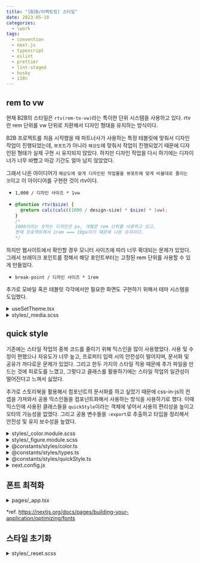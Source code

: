 ```yaml
---
title: "[B2B/리팩토링] 스타일"
date: 2023-05-10
categories:
  - \work
tags:
  - convention
  - next.js
  - typescript
  - eslint
  - prettier
  - lint-staged
  - husky
  - i18n
---
```


## rem to vw

현재 B2B의 스타일은 `rtv(rem-to-vw)`라는 특이한 단위 시스템을 사용하고 있다. rtv란 rem 단위를 vw 단위로 치환해서 디자인 형태을 유지하는 방식이다.

B2B 프로젝트를 처음 시작했을 때 파트너사가 사용하는 특정 테블릿에 맞춰서 디자인 작업이 진행되었는데, `뷰포트`가 아니라 `해상도`에 맞춰서 작업이 진행되었기 때문에 디자인된 형태가 실제 구현 시 유지되지 않았다. 하지만 디자인 작업을 다시 하기에는 디자이너가 너무 바빴고 마감 기간도 얼마 남지 않았었다.

그래서 나온 아이디어가 `해상도에 맞게 디자인된 작업물을 뷰포트에 맞게 비율대로 줄이는 것`이고 이 아이디어를 구현한 것이 rtv이다.

- `1,000 / 디자인 사이즈 * 1vw`

- ```scss
  @function rtv($size) {
    @return calc(calc((1000 / design-size) * $size) * 1vw);
  }
  /* 
  1000이라는 숫자는 디자인은 px, 개발은 rem 단위를 사용하고 있고,
  현재 프로젝트에서 1rem === 10px이기 때문에 나온 숫자이다.
  */
  ```

하지만 웹사이트에서 확인할 경우 모니터 사이즈에 따라 너무 확대되는 문제가 있었다. 그래서 브래이크 포인트를 정해서 해당 포인트부터는 고정된 rem 단위를 사용할 수 있게 만들었다.

- `break-point / 디자인 사이즈 * 1rem`

추가로 모바일 혹은 테블릿 각각에서만 필요한 화면도 구현하기 위해서 테마 시스템을 도입했다.

<details>
<summary>useSetTheme.tsx</summary>
<div markdown="1">

```tsx
export type MediaTheme = "mobile" | "tablet" | "mobile-to-tablet";

export const useSetTheme = (theme: MediaTheme) => {
  useEffect(() => {
    const prevTheme =
      document.documentElement.getAttribute("data-theme-media") ?? "";

    document.documentElement.setAttribute("data-theme-media", theme);

    return () => {
      document.documentElement.setAttribute("data-theme-media", prevTheme);
    };
  }, [theme]);
};
```

</div>
</details>

<details>
<summary>styles/_media.scss</summary>
<div markdown="1">

```scss
/* breakpoint */
/* 
design-mobile: 390px;
/design-tablet: 1024px; 
*/
$qs-breakpoint-minimum: 320px;
$qs-breakpoint-tablet: 600px;
$qs-breakpoint-desktop: 1024px;

/* theme */
@mixin qs-theme-mobile {
  --qs-rtv: clamp(0.8205rem, 2.564vw, 1.5384rem);
  /* font-size */
  --qs-fs-1: calc(var(--qs-rtv) * 1.4);
  --qs-fs-2: calc(var(--qs-rtv) * 1.6);
  --qs-fs-3: calc(var(--qs-rtv) * 1.8);
  --qs-fs-4: calc(var(--qs-rtv) * 2);
  --qs-fs-5: calc(var(--qs-rtv) * 2.4);
  /* gap */
  --qs-gap-1: calc(var(--qs-rtv) * 0.5);
  --qs-gap-2: calc(var(--qs-rtv) * 1);
  --qs-gap-3: calc(var(--qs-rtv) * 1.5);
  --qs-gap-4: calc(var(--qs-rtv) * 2);
  --qs-gap-5: calc(var(--qs-rtv) * 3);
  --qs-gap-6: calc(var(--qs-rtv) * 4);
  --qs-gap-inner-padding: var(--qs-gap-4);
  /* border-radius */
  --qs-radius-s: calc(var(--qs-rtv) * 0.6);
  --qs-radius-m: calc(var(--qs-rtv) * 1.2);
  --qs-radius-l: calc(var(--qs-rtv) * 2.4);
  /* border-width */
  --qs-border-s: calc(var(--qs-rtv) * 0.1);
  --qs-border-m: calc(var(--qs-rtv) * 0.2);
  --qs-border-l: calc(var(--qs-rtv) * 0.3);
  /* height */
  --qs-height-header: calc(var(--qs-rtv) * 8);
  --qs-height-navigator: calc(var(--qs-rtv) * 8);
  --qs-height-btn-sub: calc(var(--qs-rtv) * 3.2);
  --qs-height-btn-main: calc(var(--qs-rtv) * 4.8);
}

@mixin qs-theme-tablet {
  --qs-rtv: clamp(0.5859rem, 0.9765vw, 1rem);
  /* font-size */
  --qs-fs-1: calc(var(--qs-rtv) * 1.6);
  --qs-fs-2: calc(var(--qs-rtv) * 2);
  --qs-fs-3: calc(var(--qs-rtv) * 2.4);
  --qs-fs-4: calc(var(--qs-rtv) * 2.6);
  --qs-fs-5: calc(var(--qs-rtv) * 3.2);
  /* gap */
  --qs-gap-1: calc(var(--qs-rtv) * 0.6);
  --qs-gap-2: calc(var(--qs-rtv) * 1.2);
  --qs-gap-3: calc(var(--qs-rtv) * 1.8);
  --qs-gap-4: calc(var(--qs-rtv) * 2.4);
  --qs-gap-5: calc(var(--qs-rtv) * 3.6);
  --qs-gap-6: calc(var(--qs-rtv) * 4.8);
  --qs-gap-inner-padding: var(--qs-gap-6);
  /* border-radius */
  --qs-radius-s: calc(var(--qs-rtv) * 1);
  --qs-radius-m: calc(var(--qs-rtv) * 2);
  --qs-radius-l: calc(var(--qs-rtv) * 2.8);
  /* border-width */
  --qs-border-s: calc(var(--qs-rtv) * 0.15);
  --qs-border-m: calc(var(--qs-rtv) * 0.25);
  --qs-border-l: calc(var(--qs-rtv) * 0.3);
  /* height */
  --qs-height-header: calc(var(--qs-rtv) * 10);
  --qs-height-navigator: calc(var(--qs-rtv) * 10);
  --qs-height-btn-sub: calc(var(--qs-rtv) * 5);
  --qs-height-btn-main: calc(var(--qs-rtv) * 7);
}

html {
  --qs-line-height: 1.26;
}

html[data-theme-media="mobile"] {
  --qs-min: 320px;
  --qs-max: 600px;
  @include qs-theme-mobile;
}

html[data-theme-media="tablet"] {
  --qs-min: 600px;
  --qs-max: 1024px;
  @include qs-theme-tablet;
}

html[data-theme-media="mobile-to-tablet"],
html:not(
    [data-theme-media="mobile"],
    [data-theme-media="tablet"],
    [data-theme-media="mobile-to-tablet"]
  ) {
  --qs-min: 320px;
  --qs-max: 1024px;
  @include qs-theme-tablet;
  @media (max-width: calc($qs-breakpoint-tablet - 1px)) {
    @include qs-theme-mobile;
  }
}

/* responsive */
@mixin qs-responsive-mobile {
  html[data-theme-media="mobile"] {
    @content;
  }

  html[data-theme-media="mobile-to-tablet"],
  html:not(
      [data-theme-media="mobile"],
      [data-theme-media="tablet"],
      [data-theme-media="mobile-to-tablet"]
    ) {
    @media (max-width: calc($qs-breakpoint-tablet - 1px)) {
      @content;
    }
  }
}

/* rem to vw */
@function qs-rtv($size) {
  @return calc($size * var(--qs-rtv));
}
```

</div>
</details>

## quick style

기존에는 스타일 작업의 중복 코드를 줄이기 위해 믹스인을 많이 사용했었다. 사용 및 수정이 편했으나 자유도가 너무 높고, 프로퍼티 입력 시의 안전성이 떨어지며, 문서화 및 공유가 까다로운 문제가 있었다. 그리고 한두 가지의 스타일 적용 때문에 추가 파일을 만드는 것에 피로도를 느꼈고, 그렇다고 클래스를 활용하기에는 스타일 작업의 일관성이 떨어진다고 느껴서 싫었다.

추가로 스토리북을 활용해서 컴포넌트의 문서화를 하고 싶었기 때문에 css-in-js의 컨셉을 가져와서 공용 믹스인들을 컴포넌트화해서 사용하는 방식을 사용하기로 했다. 이때 믹스인에 사용된 클래스들을 `quickStyle`이라는 객체에 넣어서 사용의 편리성을 높이고 오타의 가능성을 없앴다. 그리고 공용 변수들을 `:export`로 추출하고 타입을 정리해서 안전성 및 유지 보수성을 높였다.

<details>
<summary>styles/_color.module.scss</summary>
<div markdown="1">

```scss
/* color 변경 시 아래의 variables, map, export 그리고 color.ts 수정 필요 */
$qs-color-primary-black: #000000;
$qs-color-primary-purple: #6435c7;
$qs-color-primary-purple-dark: #351083;
$qs-color-primary-lavender: #eeedef;
$qs-color-primary-light: #f4eeff;
$qs-color-primary-light-2: #d4c0ff;

$qs-color-secondary-yellow: #ffa500;
$qs-color-secondary-orange: #fd5e02;
$qs-color-secondary-red: #ff0000;
$qs-color-secondary-light: #fbece4;
$qs-color-secondary-light-2: #ffd7c0;

$qs-color-gray-medium: #939393;
$qs-color-gray-light: #cecece;
$qs-color-gray-light-2: #f8f8f8;
$qs-color-gray-light-3: #bdbdbd;
$qs-color-gray-white: #ffffff;

$qs-color-etc-green: #2abd27;
$qs-color-etc-green-light: #e2ffe1;
$qs-color-etc-green-light-2: #a5eea4;
$qs-color-etc-orange: #ff7020;
$qs-color-etc-orange-light: #ffe6d8;
$qs-color-etc-orange-light-2: #ffc5a5;
$qs-color-etc-red: #bb2727;
$qs-color-etc-kakao-container: #f3e926;
$qs-color-etc-kakao-label: #191919;
$qs-color-etc-dawn: #93b0d6;
$qs-color-etc-lemon-yellow: #f5f49b;

$qs-color-card-1: #e3dbca;
$qs-color-card-2: #eae9e7;
$qs-color-card-3: #d4d0dc;
$qs-color-card-4: #e8dacd;

$qs-color-map: (
  primary-black: $qs-color-primary-black,
  primary-purple: $qs-color-primary-purple,
  primary-purple-dark: $qs-color-primary-purple-dark,
  primary-lavender: $qs-color-primary-lavender,
  primary-light: $qs-color-primary-light,
  primary-light-2: $qs-color-primary-light-2,

  secondary-yellow: $qs-color-secondary-yellow,
  secondary-orange: $qs-color-secondary-orange,
  secondary-red: $qs-color-secondary-red,
  secondary-light: $qs-color-secondary-light,
  secondary-light-2: $qs-color-secondary-light-2,

  gray-medium: $qs-color-gray-medium,
  gray-light: $qs-color-gray-light,
  gray-light-2: $qs-color-gray-light-2,
  gray-light-3: $qs-color-gray-light-3,
  gray-white: $qs-color-gray-white,

  etc-green: $qs-color-etc-green,
  etc-green-light: $qs-color-etc-green-light,
  etc-green-light-2: $qs-color-etc-green-light-2,
  etc-orange: $qs-color-etc-orange,
  etc-orange-light: $qs-color-etc-orange-light,
  etc-orange-light-2: $qs-color-etc-orange-light-2,
  etc-red: $qs-color-etc-red,
  etc-kakao-container: $qs-color-etc-kakao-container,
  etc-kakao-label: $qs-color-etc-kakao-label,
  etc-dawn: $qs-color-etc-dawn,
  etc-lemon-yellow: $qs-color-etc-lemon-yellow,

  card-1: $qs-color-card-1,
  card-2: $qs-color-card-2,
  card-3: $qs-color-card-3,
  card-4: $qs-color-card-4,
);

:export {
  primary-black: $qs-color-primary-black;
  primary-purple: $qs-color-primary-purple;
  primary-purple-dark: $qs-color-primary-purple-dark;
  primary-lavender: $qs-color-primary-lavender;
  primary-light: $qs-color-primary-light;
  primary-light-2: $qs-color-primary-light-2;

  secondary-yellow: $qs-color-secondary-yellow;
  secondary-orange: $qs-color-secondary-orange;
  secondary-red: $qs-color-secondary-red;
  secondary-light: $qs-color-secondary-light;
  secondary-light-2: $qs-color-secondary-light-2;

  gray-medium: $qs-color-gray-medium;
  gray-light: $qs-color-gray-light;
  gray-light-2: $qs-color-gray-light-2;
  gray-light-3: $qs-color-gray-light-3;
  gray-white: $qs-color-gray-white;

  etc-green: $qs-color-etc-green;
  etc-green-light: $qs-color-etc-green-light;
  etc-green-light-2: $qs-color-etc-green-light-2;
  etc-orange: $qs-color-etc-orange;
  etc-orange-light: $qs-color-etc-orange-light;
  etc-orange-light-2: $qs-color-etc-orange-light-2;
  etc-red: $qs-color-etc-red;
  etc-kakao-container: $qs-color-etc-kakao-container;
  etc-kakao-label: $qs-color-etc-kakao-label;
  etc-dawn: $qs-color-etc-dawn;
  etc-lemon-yellow: $qs-color-etc-lemon-yellow;

  card-1: $qs-color-card-1;
  card-2: $qs-color-card-2;
  card-3: $qs-color-card-3;
  card-4: $qs-color-card-4;
}

@mixin qs-background-color {
  @each $key, $value in $qs-color-map {
    &.qs-background-color-#{$key} {
      background-color: $value;
    }
  }
}

@mixin qs-border-color {
  @each $key, $value in $qs-color-map {
    &.qs-border-color-#{$key} {
      border-color: $value;
    }
  }
}

@mixin qs-svg-color {
  @each $key, $value in $qs-color-map {
    &.qs-svg-color-#{$key} {
      path {
        fill: $value;
      }
    }
  }
}

@mixin qs-font-color {
  @each $key, $value in $qs-color-map {
    &.qs-font-color-#{$key} {
      color: $value;
    }
  }
}

@mixin qs-font-border-color {
  @each $key, $value in $qs-color-map {
    &.qs-font-border-color-#{$key} {
      text-shadow: -1px 0 $value, 0 1px $value, 1px 0 $value, 0 -1px $value;
    }
  }
}
```

</div>
</details>

<details>
<summary>styles/_figure.module.scss</summary>
<div markdown="1">

```scss
/* min & max */
$qs-min: var(--qs-min);
$qs-max: var(--qs-max);

/* line-height */
$qs-line-height: var(--qs-line-height);

/* font */
$qs-fs-1: var(--qs-fs-1);
$qs-fs-2: var(--qs-fs-2);
$qs-fs-3: var(--qs-fs-3);
$qs-fs-4: var(--qs-fs-4);
$qs-fs-5: var(--qs-fs-5);

$qs-fs-map: (
  1: $qs-fs-1,
  2: $qs-fs-2,
  3: $qs-fs-3,
  4: $qs-fs-4,
  5: $qs-fs-5,
);

$qs-fw-map: (
  light: 300,
  regular: 400,
  medium: 500,
  bold: 700,
);

@mixin qs-font-size {
  @each $key, $value in $fs-map {
    &.qs-font-size-#{$key} {
      font-size: $value;
    }
  }
}

@mixin qs-font-weight {
  @each $key, $value in $fw-map {
    &.qs-font-weight-#{$key} {
      font-weight: $value;
    }
  }
}

@mixin qs-svg-size {
  @each $key, $value in $fs-map {
    &.qs-svg-size-#{$key} {
      width: $value;
      height: $value;
      > svg {
        width: $value;
        height: $value;
      }
    }
  }
}

/* gap */
$qs-gap-1: var(--qs-gap-1);
$qs-gap-2: var(--qs-gap-2);
$qs-gap-3: var(--qs-gap-3);
$qs-gap-4: var(--qs-gap-4);
$qs-gap-5: var(--qs-gap-5);
$qs-gap-6: var(--qs-gap-6);
$qs-gap-inner-padding: var(--qs-gap-inner-padding);

$qs-gap-map: (
  0: 0,
  1: $qs-gap-1,
  2: $qs-gap-2,
  3: $qs-gap-3,
  4: $qs-gap-4,
  5: $qs-gap-5,
  6: $qs-gap-6,
  inner-padding: $qs-gap-inner-padding,
);

@mixin qs-margin {
  @each $key, $value in $qs-gap-map {
    &.qs-margin-top-#{$key} {
      margin-top: $value;
    }
    &.qs-margin-right-#{$key} {
      margin-right: $value;
    }
    &.qs-margin-bottom-#{$key} {
      margin-bottom: $value;
    }
    &.qs-margin-left-#{$key} {
      margin-left: $value;
    }
  }
}

@mixin qs-padding {
  @each $key, $value in $qs-gap-map {
    &.qs-padding-top-#{$key} {
      padding-top: $value;
    }
    &.qs-padding-left-#{$key} {
      padding-left: $value;
    }
    &.qs-padding-bottom-#{$key} {
      padding-bottom: $value;
    }
    &.qs-padding-right-#{$key} {
      padding-right: $value;
    }
  }
}

@mixin qs-gap {
  @each $key, $value in $qs-gap-map {
    &.qs-row-gap-#{$key} {
      row-gap: $value;
    }
    &.qs-column-gap-#{$key} {
      column-gap: $value;
    }
  }
}

/* border */
$qs-radius-s: var(--qs-radius-s);
$qs-radius-m: var(--qs-radius-m);
$qs-radius-l: var(--qs-radius-l);

$qs-border-s: var(--qs-border-s);
$qs-border-m: var(--qs-border-m);
$qs-border-l: var(--qs-border-l);

$qs-radius-map: (
  none: 0,
  s: $qs-radius-s,
  m: $qs-radius-m,
  l: $qs-radius-l,
);

$qs-border-map: (
  none: 0,
  s: $qs-border-s,
  m: $qs-border-m,
  l: $qs-border-l,
);

@mixin qs-border-radius {
  @each $key, $value in $qs-radius-map {
    &.qs-radius-#{$key} {
      border-radius: $value;

      @each $key2, $value2 in $qs-border-map {
        &.qs-border-#{$key2} {
          border-radius: calc($value + $value2);
        }
      }
    }
  }
}

@mixin qs-border-width {
  border-style: solid;
  @each $key, $value in $qs-border-map {
    &.qs-border-#{$key} {
      border-width: $value;
    }
  }
}

/* sizing */
$qs-sizing-map: (
  auto: auto,
  fit-content: fit-content,
  full: 100%,
);

$qs-sizing-type-map: (
  normal: null,
  min: "min-",
  max: "max-",
);

/* width */
@mixin qs-width {
  @each $key, $value in $qs-sizing-map {
    &.qs-normal-width-#{$key} {
      width: $value;
    }
  }

  @each $key, $value in $qs-gap-map {
    @each $key2, $value2 in $qs-sizing-type-map {
      &.qs-#{$key2}-width-gap-#{$key} {
        #{$value2}width: $value;
      }
    }
  }

  @for $i from 0 through 100 {
    @each $key, $value in $qs-sizing-type-map {
      &.qs-#{$key}-width-#{$i} {
        #{$value}width: qs-rtv($i);
      }
    }

    @each $key, $value in $qs-sizing-type-map {
      &.qs-#{$key}-width-#{$i}-percent {
        #{$value}width: calc($i * 1%);
      }
    }
  }
}

/* height */
$qs-height-header: var(--qs-height-header);
$qs-height-navigator: var(--qs-height-navigator);
$qs-height-btn-sub: var(--qs-height-btn-sub);
$qs-height-btn-main: var(--qs-height-btn-main);

$qs-height-specific-map: (
  btn-sub: $qs-height-btn-sub,
  btn-main: $qs-height-btn-main,
);

@mixin qs-height {
  @each $key, $value in $qs-sizing-map {
    &.qs-normal-height-#{$key} {
      height: $value;
    }
  }

  @each $key, $value in $qs-gap-map {
    @each $key2, $value2 in $qs-sizing-type-map {
      &.qs-#{$key2}-height-gap-#{$key} {
        #{$value2}height: $value;
      }
    }
  }

  @for $i from 0 through 100 {
    @each $key, $value in $qs-sizing-type-map {
      &.qs-#{$key}-height-#{$i} {
        #{$value}height: qs-rtv($i);
      }
    }

    @each $key, $value in $qs-sizing-type-map {
      &.qs-#{$key}-height-#{$i}-percent {
        #{$value}height: calc($i * 1%);
      }
    }
  }

  @each $key, $value in $qs-sizing-type-map {
    &.qs-#{$key}-height-header {
      #{$value}height: $qs-height-header;
      @supports (-webkit-touch-callout: none) {
        #{$value}height: calc($qs-navigator-height + env(safe-area-inset-top));
      }
    }
  }

  @each $key, $value in $qs-sizing-type-map {
    &.qs-#{$key}-height-navigator {
      #{$value}height: $qs-height-navigator;
      @supports (-webkit-touch-callout: none) {
        #{$value}height: calc(
          $qs-navigator-height + env(safe-area-inset-bottom)
        );
      }
    }
  }

  @each $key, $value in $qs-gap-map {
    @each $key2, $value2 in $qs-sizing-type-map {
      &.qs-#{$key2}-height-#{$key} {
        #{$value2}height: $value;
      }
    }
  }
}

/* opacity */
@mixin qs-opacity {
  @for $i from 1 through 10 {
    &.qs-opacity-#{$i} {
      opacity: $i * 0.1;
    }
  }
}

/* backdrop-blur */
@mixin qs-backdrop-blur {
  @for $i from 0 through 50 {
    &.qs-backdrop-blur-#{$i} {
      backdrop-filter: blur(calc($i * 1px));
    }
  }
}

/* z-index */
@mixin qs-z-index {
  @for $i from -1 through 10 {
    &.qs-z-index-#{$i} {
      z-index: $i;
    }
  }
}

/* aspect-ratio */
@mixin qs-aspect-ratio {
  &.qs-aspect-ratio-auto {
    aspect-ratio: auto;
  }

  @for $i from 1 through 50 {
    &.qs-aspect-ratio-#{$i} {
      aspect-ratio: calc($i * 0.1);
    }
  }
}
```

</div>
</details>

<details>
<summary>@constants/styles/color.ts</summary>
<div markdown="1">

```ts
import _color from "styles/_color.module.scss";

export const COLOR = _color as {
  "primary-black": string;
  "primary-purple": string;
  "primary-purple-dark": string;
  "primary-lavender": string;
  "primary-light": string;
  "primary-light-2": string;

  "secondary-yellow": string;
  "secondary-orange": string;
  "secondary-red": string;
  "secondary-light": string;
  "secondary-light-2": string;

  "gray-medium": string;
  "gray-light": string;
  "gray-light-2": string;
  "gray-light-3": string;
  "gray-white": string;

  "etc-green": string;
  "etc-green-light": string;
  "etc-green-light-2": string;
  "etc-orange": string;
  "etc-orange-light": string;
  "etc-orange-light-2": string;
  "etc-red": string;
  "etc-kakao-container": string;
  "etc-kakao-label": string;
  "etc-dawn": string;
  "etc-lemon-yellow": string;

  "card-1": string;
  "card-2": string;
  "card-3": string;
  "card-4": string;
};
```

</div>
</details>

<details>
<summary>@constants/styles/types.ts</summary>
<div markdown="1">

```ts
import { COLOR } from "@constants/styles/color";

export type Color = keyof typeof COLOR;

export type FontSize = 1 | 2 | 3 | 4 | 5;

export type FontWeight = "light" | "regular" | "medium" | "bold";

export type Gap = 0 | 1 | 2 | 3 | 4 | 5 | 6 | "inner-padding";

export type SizingGap =
  | "gap-0"
  | "gap-1"
  | "gap-2"
  | "gap-3"
  | "gap-4"
  | "gap-5"
  | "gap-6"
  | "gap-inner-padding";

export type Space = [Gap] | [Gap, Gap] | [Gap, Gap, Gap] | [Gap, Gap, Gap, Gap];

export type Radius = "none" | "s" | "m" | "l";

export type Border = "none" | "s" | "m" | "l";

export type ZeroToHundred =
  | 0
  | 1
  | 2
  | 3
  | 4
  | 5
  | 6
  | 7
  | 8
  | 9
  | 10
  | 11
  | 12
  | 13
  | 14
  | 15
  | 16
  | 17
  | 18
  | 19
  | 20
  | 21
  | 22
  | 23
  | 24
  | 25
  | 26
  | 27
  | 28
  | 29
  | 30
  | 31
  | 32
  | 33
  | 34
  | 35
  | 36
  | 37
  | 38
  | 39
  | 40
  | 41
  | 42
  | 43
  | 44
  | 45
  | 46
  | 47
  | 48
  | 49
  | 50
  | 51
  | 52
  | 53
  | 54
  | 55
  | 56
  | 57
  | 58
  | 59
  | 60
  | 61
  | 62
  | 63
  | 64
  | 65
  | 66
  | 67
  | 68
  | 69
  | 70
  | 71
  | 72
  | 73
  | 74
  | 75
  | 76
  | 77
  | 78
  | 79
  | 80
  | 81
  | 82
  | 83
  | 84
  | 85
  | 86
  | 87
  | 88
  | 89
  | 90
  | 91
  | 92
  | 93
  | 94
  | 95
  | 96
  | 97
  | 98
  | 99
  | 100;

export type Percent =
  | "0%"
  | "1%"
  | "2%"
  | "3%"
  | "4%"
  | "5%"
  | "6%"
  | "7%"
  | "8%"
  | "9%"
  | "10%"
  | "11%"
  | "12%"
  | "13%"
  | "14%"
  | "15%"
  | "16%"
  | "17%"
  | "18%"
  | "19%"
  | "20%"
  | "21%"
  | "22%"
  | "23%"
  | "24%"
  | "25%"
  | "26%"
  | "27%"
  | "28%"
  | "29%"
  | "30%"
  | "31%"
  | "32%"
  | "33%"
  | "34%"
  | "35%"
  | "36%"
  | "37%"
  | "38%"
  | "39%"
  | "40%"
  | "41%"
  | "42%"
  | "43%"
  | "44%"
  | "45%"
  | "46%"
  | "47%"
  | "48%"
  | "49%"
  | "50%"
  | "51%"
  | "52%"
  | "53%"
  | "54%"
  | "55%"
  | "56%"
  | "57%"
  | "58%"
  | "59%"
  | "60%"
  | "61%"
  | "62%"
  | "63%"
  | "64%"
  | "65%"
  | "66%"
  | "67%"
  | "68%"
  | "69%"
  | "70%"
  | "71%"
  | "72%"
  | "73%"
  | "74%"
  | "75%"
  | "76%"
  | "77%"
  | "78%"
  | "79%"
  | "80%"
  | "81%"
  | "82%"
  | "83%"
  | "84%"
  | "85%"
  | "86%"
  | "87%"
  | "88%"
  | "89%"
  | "90%"
  | "91%"
  | "92%"
  | "93%"
  | "94%"
  | "95%"
  | "96%"
  | "97%"
  | "98%"
  | "99%"
  | "100%";

export type Sizing = "auto" | "fit-content" | "full";

export type Width = Sizing | SizingGap | ZeroToHundred | Percent;

export type SpecificHeight = "header" | "navigator" | "btn-sub" | "btn-main";

export type Height =
  | Sizing
  | SizingGap
  | ZeroToHundred
  | Percent
  | SpecificHeight;

export type OpacityMultiplyTen = 0 | 1 | 2 | 3 | 4 | 5 | 6 | 7 | 8 | 9 | 10;

export type BackdropBlurPx =
  | 0
  | 1
  | 2
  | 3
  | 4
  | 5
  | 6
  | 7
  | 8
  | 9
  | 10
  | 11
  | 12
  | 13
  | 14
  | 15
  | 16
  | 17
  | 18
  | 19
  | 20
  | 21
  | 22
  | 23
  | 24
  | 25
  | 26
  | 27
  | 28
  | 29
  | 30
  | 31
  | 32
  | 33
  | 34
  | 35
  | 36
  | 37
  | 38
  | 39
  | 40
  | 41
  | 42
  | 43
  | 44
  | 45
  | 46
  | 47
  | 48
  | 49
  | 50;

export type ZIndex = -1 | 0 | 1 | 2 | 3 | 4 | 5 | 6 | 7 | 8 | 9 | 10;

export type AspectRatioMultiplyTen =
  | "auto"
  | 1
  | 2
  | 3
  | 4
  | 5
  | 6
  | 7
  | 8
  | 9
  | 10
  | 11
  | 12
  | 13
  | 14
  | 15
  | 16
  | 17
  | 18
  | 19
  | 20
  | 21
  | 22
  | 23
  | 24
  | 25
  | 26
  | 27
  | 28
  | 29
  | 30
  | 31
  | 32
  | 33
  | 34
  | 35
  | 36
  | 37
  | 38
  | 39
  | 40
  | 41
  | 42
  | 43
  | 44
  | 45
  | 46
  | 47
  | 48
  | 49
  | 50;
```

</div>
</details>

<details>
<summary>@constants/styles/quickStyle.ts</summary>
<div markdown="1">

```ts
import {
  AspectRatioMultiplyTen,
  BackdropBlurPx,
  Border,
  Color,
  FontSize,
  FontWeight,
  Gap,
  Height,
  OpacityMultiplyTen,
  Radius,
  Sizing,
  Space,
  Width,
  ZIndex,
} from "@constants/styles/types";

const transformWidthPercent = (width: Width) => {
  if (typeof width !== "string") return width;
  return width.replaceAll("%", "-percent");
};

const transformHeightPercent = (height: Height) => {
  if (typeof height !== "string") return height;
  return height.replaceAll("%", "-percent");
};

export const quickStyle = {
  /* color */
  backgroundColor: (color: Color) => `qs-background-color-${color}`,
  borderColor: (color: Color) => `qs-border-color-${color}`,
  /* font */
  fontSize: (fontSize: FontSize) => `qs-font-size-${fontSize}`,
  fontWeight: (FontWeight: FontWeight) => `qs-font-weight-${FontWeight}`,
  fontColor: (color: Color) => `qs-font-color-${color}`,
  fontBorderColor: (color: Color) => `qs-font-border-color-${color}`,
  /* svg */
  svgSize: (svgSize: FontSize) => `qs-svg-size-${svgSize}`,
  svgColor: (color: Color) => `qs-svg-color-${color}`,
  /* gap */
  margin: (space: Space) => {
    if (space.length === 1)
      return `qs-margin-top-${space[0]} qs-margin-right-${space[0]} qs-margin-bottom-${space[0]} qs-margin-left-${space[0]}`;
    if (space.length === 2)
      return `qs-margin-top-${space[0]} qs-margin-right-${space[1]} qs-margin-bottom-${space[0]} qs-margin-left-${space[1]}`;
    if (space.length === 3)
      return `qs-margin-top-${space[0]} qs-margin-right-${space[1]} qs-margin-bottom-${space[2]} qs-margin-left-${space[1]}`;
    if (space.length === 4)
      return `qs-margin-top-${space[0]} qs-margin-right-${space[1]} qs-margin-bottom-${space[2]} qs-margin-left-${space[3]}`;
  },
  padding: (space: Space) => {
    if (space.length === 1)
      return `qs-padding-top-${space[0]} qs-padding-right-${space[0]} qs-padding-bottom-${space[0]} qs-padding-left-${space[0]}`;
    if (space.length === 2)
      return `qs-padding-top-${space[0]} qs-padding-right-${space[1]} qs-padding-bottom-${space[0]} qs-padding-left-${space[1]}`;
    if (space.length === 3)
      return `qs-padding-top-${space[0]} qs-padding-right-${space[1]} qs-padding-bottom-${space[2]} qs-padding-left-${space[1]}`;
    if (space.length === 4)
      return `qs-padding-top-${space[0]} qs-padding-right-${space[1]} qs-padding-bottom-${space[2]} qs-padding-left-${space[3]}`;
  },
  gap: (gap: [Gap] | [Gap, Gap]) => {
    if (gap.length === 1) return `qs-row-gap-${gap[0]} qs-column-gap-${gap[0]}`;
    if (gap.length === 2) return `qs-row-gap-${gap[0]} qs-column-gap-${gap[1]}`;
  },
  /* border */
  borderRadius: (radius: Radius) => `qs-radius-${radius}`,
  borderWidth: (border: Border) => `qs-border-${border}`,
  /* width */
  width: (width: Width) => `qs-normal-width-${transformWidthPercent(width)}`,
  minWidth: (width: Exclude<Width, Sizing>) =>
    `qs-min-width-${transformWidthPercent(width)}`,
  maxWidth: (width: Exclude<Width, Sizing>) =>
    `qs-max-width-${transformWidthPercent(width)}`,
  /* height */
  height: (height: Height) =>
    `qs-normal-height-${transformHeightPercent(height)}`,
  minHeight: (height: Exclude<Height, Sizing>) =>
    `qs-min-height-${transformHeightPercent(height)}`,
  maxHeight: (height: Exclude<Height, Sizing>) =>
    `qs-max-height-${transformHeightPercent(height)}`,
  /* opacity */
  opacity: (opacity: OpacityMultiplyTen) => `qs-opacity-${opacity}`,
  /* backdrop-blur */
  backdropBlur: (px: BackdropBlurPx) => `qs-backdrop-blur-${px}`,
  /* z-index */
  zIndex: (index: ZIndex) => `qs-z-index-${index}`,
  /* aspect-ratio */
  aspectRatio: (ratio: AspectRatioMultiplyTen) => `qs-aspect-ratio-${ratio}`,
} as const;
```

</div>
</details>

<details>
<summary>next.config.js</summary>
<div markdown="1">

```js
const nextConfig = {
  ...,
  sassOptions: {
    includePaths: [path.join(__dirname, "styles")],
  },
};
```

</div>
</details>

## 폰트 최적화

<details>
<summary>pages/_app.tsx</summary>
<div markdown="1">

```ts
import localFont from "next/font/local";

import type { AppProps } from "next/app";

const fontSpoqaHanSansNeo = localFont({
  src: [
    {
      path: "../public/fonts/SpoqaHanSansNeo-Thin.woff",
      weight: "100",
      style: "normal",
    },
    {
      path: "../public/fonts/SpoqaHanSansNeo-Light.woff",
      weight: "300",
      style: "normal",
    },
    {
      path: "../public/fonts/SpoqaHanSansNeo-Regular.woff",
      weight: "400",
      style: "normal",
    },
    {
      path: "../public/fonts/SpoqaHanSansNeo-Medium.woff",
      weight: "500",
      style: "normal",
    },
    {
      path: "../public/fonts/SpoqaHanSansNeo-Bold.woff",
      weight: "700",
      style: "normal",
    },
  ],
});

function MyApp({ Component, pageProps }: AppProps) {
  return (
    <main className={fontSpoqaHanSansNeo.className}>
      <style jsx global>{`
        :root {
          --font-SpoqaHanSansNeo: ${fontSpoqaHanSansNeo.style.fontFamily};
        }
      `}</style>
      <Component {...pageProps} />
    </main>
  );
}

export default MyApp;
```

</div>
</details>

\*ref. https://nextjs.org/docs/pages/building-your-application/optimizing/fonts

## 스타일 초기화

<details>
<summary>styles/_reset.scss</summary>
<div markdown="1">

```scss
* {
  margin: 0;
  padding: 0;
  color: inherit;
  font: inherit;
}
*,
:after,
:before {
  flex-shrink: 0;
  box-sizing: border-box;
}
:root {
  line-height: 1.5;
  /* 글이 상자 벗어나는 거 방지 */
  overflow-wrap: break-word;
  -moz-tab-size: 4;
  tab-size: 4;
  cursor: default;
  -webkit-user-select: none;
  -ms-user-select: none;
  user-select: none;
  /* 모바일에서 꾹 클릭 시 색상 변경 방지 */
  -webkit-tap-highlight-color: transparent;
  /* 내용 선택 방지 */
  -webkit-touch-callout: none;
  /* 모바일에서 폰트 크기 조정 방지 */
  -webkit-text-size-adjust: none;
  -moz-text-size-adjust: none;
  text-size-adjust: none;
  /* 폰트 랜더링 부드럽게 만들기 */
  -moz-osx-font-smoothing: grayscale;
  -webkit-font-smoothing: antialiased;
}
html,
body {
  height: 100%; /* 최상위 부모 요소 기본 크기 설정 */
  font-weight: 400;
  font-size: 62.5%; /* 1rem === 10px */
  font-style: normal;
}
img {
  -webkit-user-drag: none;
}
img,
picture,
video,
canvas,
svg {
  /* 위치값을 가지고 상자 벗어나는거 방지 */
  display: block;
  max-width: 100%;
}
/* Chrome 자동 완성 배경색 지우기 */
input:-webkit-autofill {
  box-shadow: 0 0 0 30px transparent inset;
}
input:-webkit-autofill,
input:-webkit-autofill:hover,
input:-webkit-autofill:focus,
input:-webkit-autofill:active {
  transition: background-color 5000s ease-in-out 0s;
}
/* 선택 및 입력 스타일 초기화 */
button,
input,
select,
progress {
  background-color: transparent;
  border: 0;
  -webkit-appearance: none;
  appearance: none;
  &:focus,
  &:active {
    outline: none;
    box-shadow: none;
  }
}
meter {
  border: 0;
}
textarea {
  &:focus,
  &:active {
    outline: none;
    box-shadow: none;
  }
}
/* 입력 대상 커서 텍스트로 변경 */
input,
textarea {
  cursor: text;
}
/* 선택 대상 커서 포인터로 변경 */
a,
button,
select,
input[type="checkbox"],
input[type="radio"],
input[type="range"],
label {
  cursor: pointer;
}
/* 링크 스타일 초기화 */
a {
  text-decoration: none;
}
/* 표 스타일 초기와 */
table {
  border-collapse: collapse;
  border-spacing: 0;
}
/* 목록 스타일 초기화 */
ul,
ol {
  padding-left: 0;
  list-style: none;
}
```

</div>
</details>

